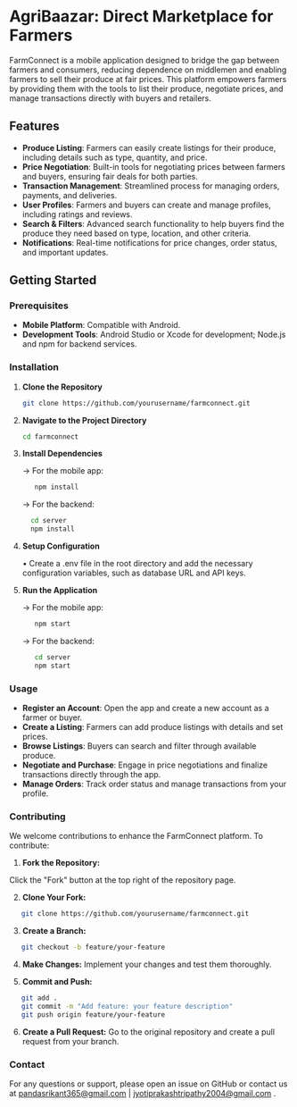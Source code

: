 

# AgriBaazar: Direct Marketplace for Farmers

FarmConnect is a mobile application designed to bridge the gap between farmers and consumers, reducing dependence on middlemen and enabling farmers to sell their produce at fair prices. This platform empowers farmers by providing them with the tools to list their produce, negotiate prices, and manage transactions directly with buyers and retailers.

## Features

- **Produce Listing**: Farmers can easily create listings for their produce, including details such as type, quantity, and price.
- **Price Negotiation**: Built-in tools for negotiating prices between farmers and buyers, ensuring fair deals for both parties.
- **Transaction Management**: Streamlined process for managing orders, payments, and deliveries.
- **User Profiles**: Farmers and buyers can create and manage profiles, including ratings and reviews.
- **Search & Filters**: Advanced search functionality to help buyers find the produce they need based on type, location, and other criteria.
- **Notifications**: Real-time notifications for price changes, order status, and important updates.

## Getting Started

### Prerequisites

- **Mobile Platform**: Compatible with Android.
- **Development Tools**: Android Studio or Xcode for development; Node.js and npm for backend services.

### Installation

1. **Clone the Repository**

   ```bash
   git clone https://github.com/yourusername/farmconnect.git
2. **Navigate to the Project Directory**

    ```bash
    cd farmconnect

3. **Install Dependencies**

    -> For the mobile app:
   ```bash
      npm install
   ```

    -> For the backend:
   ```bash
     cd server
     npm install
   ```

4. **Setup Configuration**
   
   • Create a .env file in the root directory and add the necessary configuration variables, such as database URL and API keys.

5. **Run the Application**

   -> For the mobile app:
   ```bash
      npm start
   ```
   -> For the backend:
   ```bash
      cd server
      npm start
   ```
### Usage

- **Register an Account**: Open the app and create a new account as a farmer or buyer.
- **Create a Listing**: Farmers can add produce listings with details and set prices.
- **Browse Listings**: Buyers can search and filter through available produce.
- **Negotiate and Purchase**: Engage in price negotiations and finalize transactions directly through the app.
- **Manage Orders**: Track order status and manage transactions from your profile.

### Contributing

We welcome contributions to enhance the FarmConnect platform. To contribute:

1. **Fork the Repository:**

  Click the "Fork" button at the top right of the repository page.

2. **Clone Your Fork:**

```bash
   git clone https://github.com/yourusername/farmconnect.git
```
   
3. **Create a Branch:**

```bash
   git checkout -b feature/your-feature
```

4. **Make Changes:** Implement your changes and test them thoroughly.

5. **Commit and Push:** 

```bash
   git add .
   git commit -m "Add feature: your feature description"
   git push origin feature/your-feature

```

6. **Create a Pull Request:** Go to the original repository and create a pull request from your branch.


### Contact

For any questions or support, please open an issue on GitHub or contact us at pandasrikant365@gmail.com | jyotiprakashtripathy2004@gmail.com .


 
